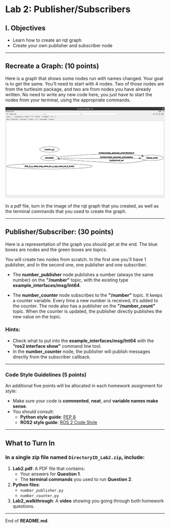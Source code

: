 # Lab 2: Publisher/Subscribers

## I. Objectives

- Learn how to create an rqt graph
- Create your own publisher and subscriber node

---

## Recreate a Graph: (10 points)

Here is a graph that shows some nodes run with names changed. Your goal is to get the same. You’ll need to start with 4 nodes. Two of those nodes are from the turtlesim package, and two are from nodes you have already written. No need to write any new code here, you just have to start the nodes from your terminal, using the appropriate commands. 

![rqt graph](Picture1.jpg)

In a pdf file, turn in the image of the rqt graph that you created, as well as the terminal commands that you used to create the graph. 

---

## Publisher/Subscriber: (30 points)

Here is a representation of the graph you should get at the end. The blue boxes are nodes and the green boxes are topics. 

You will create two nodes from scratch. In the first one you’ll have 1 publisher, and in the second one, one publisher and one subscriber. 

- The **number_publisher** node publishes a number (always the same number) on the **"/number"** topic, with the existing type **example_interfaces/msg/Int64**. 

- The **number_counter** node subscribes to the **"/number"** topic. It keeps a counter variable. Every time a new number is received, it’s added to the counter. The node also has a publisher on the **"/number_count"** topic. When the counter is updated, the publisher directly publishes the new value on the topic. 

### Hints: 
- Check what to put into the **example_interfaces/msg/Int64** with the **“ros2 interface show”** command line tool.
- In the **number_counter** node, the publisher will publish messages directly from the subscriber callback.  

---

### **Code Style Guidelines (5 points)**

An additional five points will be allocated in each homework assignment for style:
- Make sure your code is **commented**, **neat**, and **variable names make sense**.
- You should consult:
  - **Python style guide**: [PEP 8](https://peps.python.org/pep-0008/)
  - **ROS2 style guide**: [ROS 2 Code Style](https://docs.ros.org/en/rolling/The-ROS2-Project/Contributing/Code-Style-Language-Versions.html#python)

---

## What to Turn In

### **In a single zip file named** `DirectoryID_Lab2.zip`, include:
1. **Lab2.pdf**: A PDF file that contains:
   - Your answers for **Question 1**.
   - The **terminal commands** you used to run **Question 2**.
2. **Python files**:
   - `number_publisher.py`
   - `number_counter.py`
3. **Lab2_walkthrough**: A **video** showing you going through both homework questions.

---

End of **README.md**.
